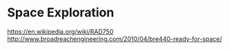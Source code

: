 # Space Exploration

https://en.wikipedia.org/wiki/RAD750
http://www.broadreachengineering.com/2010/04/bre440-ready-for-space/